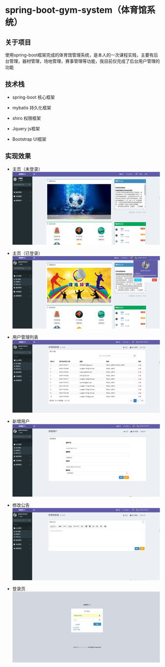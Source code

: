 # spring-boot-gym-system（体育馆系统）

## 关于项目
使用spring-boot框架完成的体育馆管理系统，是本人的一次课程实贱，主要有后台管理，器材管理，场地管理，赛事管理等功能，我目前仅完成了后台用户管理的功能

## 技术栈

* spring-boot 核心框架
* mybatis 持久化框架
* shiro  权限框架

* Jquery   js框架
* Bootstrap UI框架

## 实现效果

* 主页（未登录）
![](https://github.com/GodsTao/spring-boot-gym-system/blob/master/upload/index.png)

* 主页（已登录）
![](https://github.com/GodsTao/spring-boot-gym-system/blob/master/upload/index2.png)

* 用户管理列表
![](https://github.com/GodsTao/spring-boot-gym-system/blob/master/upload/list.png)

* 新增用户
![](https://github.com/GodsTao/spring-boot-gym-system/blob/master/upload/add.png)

* 修改公告
![](https://github.com/GodsTao/spring-boot-gym-system/blob/master/upload/updateAnnouncement.png)

* 登录页
![](https://github.com/GodsTao/spring-boot-gym-system/blob/master/upload/login.png)
